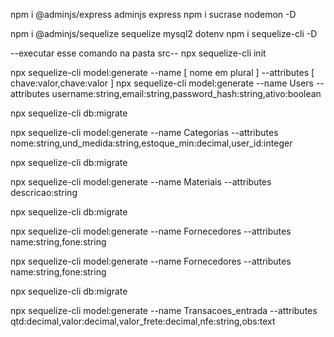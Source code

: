 npm i @adminjs/express adminjs express
npm i sucrase nodemon -D

npm i @adminjs/sequelize sequelize  mysql2 dotenv 
npm i sequelize-cli -D

--executar esse comando na pasta src--
npx sequelize-cli init

npx sequelize-cli model:generate --name [ nome em plural ] --attributes [ chave:valor,chave:valor ]
npx sequelize-cli model:generate --name Users --attributes username:string,email:string,password_hash:string,ativo:boolean

npx sequelize-cli db:migrate

npx sequelize-cli model:generate --name Categorias --attributes nome:string,und_medida:string,estoque_min:decimal,user_id:integer

npx sequelize-cli db:migrate

npx sequelize-cli model:generate --name Materiais --attributes descricao:string

npx sequelize-cli db:migrate

npx sequelize-cli model:generate --name Fornecedores --attributes name:string,fone:string



npx sequelize-cli model:generate --name Fornecedores --attributes name:string,fone:string

npx sequelize-cli db:migrate

npx sequelize-cli model:generate --name Transacoes_entrada --attributes qtd:decimal,valor:decimal,valor_frete:decimal,nfe:string,obs:text